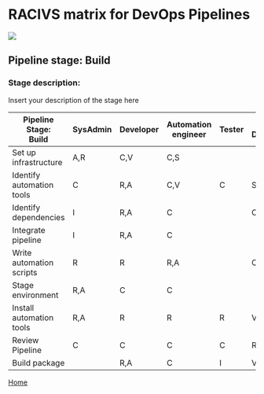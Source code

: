 # __RACIVS matrix for DevOps Pipelines__   

<img src="https://user-images.githubusercontent.com/10748736/112030685-6c81be80-8b32-11eb-94b8-c2c01b8f4581.png">

## __Pipeline stage:__  Build  
### __Stage description:__  
Insert your description of the stage here  

| Pipeline Stage:<br>Build  | SysAdmin  | Developer  | Automation engineer  | Tester  | Lead Developer  | 
|----------------------------- |-------- |-------- |-------- |-------- |-
| Set up infrastructure|A,R| C,V |  C,S | | |
| Identify automation tools|C| R,A |  C,V | C| S|
| Identify dependencies|I| R,A |  C | |C |
| Integrate pipeline|I| R,A |  C | | |
| Write automation <br>scripts |R|R |R,A |  | C|
| Stage environment | R,A|C |C  | | |
| Install automation<br>tools |R,A |R |R  |R  |V |
| Review Pipeline |C |C |C | C| R,A,S,V|
| Build package | |R,A | C|I | V,S|
  
  
[Home](../index.md)  
